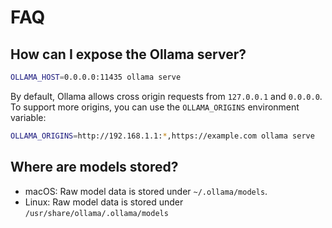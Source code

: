# FAQ

## How can I expose the Ollama server?

```bash
OLLAMA_HOST=0.0.0.0:11435 ollama serve
```

By default, Ollama allows cross origin requests from `127.0.0.1` and `0.0.0.0`. To support more origins, you can use the `OLLAMA_ORIGINS` environment variable:

```bash
OLLAMA_ORIGINS=http://192.168.1.1:*,https://example.com ollama serve
```

## Where are models stored?

* macOS: Raw model data is stored under `~/.ollama/models`.
* Linux: Raw model data is stored under `/usr/share/ollama/.ollama/models`
